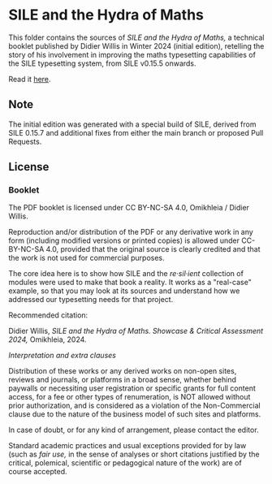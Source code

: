 # SILE and the Hydra of Maths

This folder contains the sources of _SILE and the Hydra of Maths,_ a technical booklet published by Didier Willis in Winter 2024 (initial edition),
retelling the story of his involvement in improving the maths typesetting capabilities of the SILE typesetting system, from SILE v0.15.5 onwards.

Read it [here](https://drive.google.com/file/d/1kGHIHUU9dsAsMBrGYotPUO0XyDLwD-CF/view?usp=sharing).

## Note

The initial edition was generated with a special build of SILE, derived from SILE 0.15.7 and additional fixes from either the main branch or proposed Pull Requests.

## License

### Booklet

The PDF booklet is licensed under CC BY-NC-SA 4.0, Omikhleia / Didier Willis.

Reproduction and/or distribution of the PDF or any derivative work in any form (including modified versions or printed copies) is allowed under CC-BY-NC-SA 4.0, provided that the original source is clearly credited and that the work is not used for commercial purposes.

The core idea here is to show how SILE and the _re·sil·ient_ collection of modules were used to make that book a reality. It works as a "real-case" example, so that you may look at its sources and understand how we addressed our typesetting needs for that project.

Recommended citation:

Didier Willis, _SILE and the Hydra of Maths. Showcase & Critical Assessment 2024,_ Omikhleia, 2024.

_Interpretation and extra clauses_

Distribution of these works or any derived works on non-open sites, reviews and journals, or platforms in a broad sense, whether behind paywalls or necessiting user registration or specific grants for full content access, for a fee or other types of renumeration, is NOT allowed without prior authorization, and is considered as a violation of the Non-Commercial clause due to the nature of the business model of such sites and platforms.

In case of doubt, or for any kind of arrangement, please contact the editor.

Standard academic practices and usual exceptions provided for by law (such as _fair use,_ in the sense of analyses or short citations justified by the critical, polemical, scientific or pedagogical nature of the work) are of course accepted.
